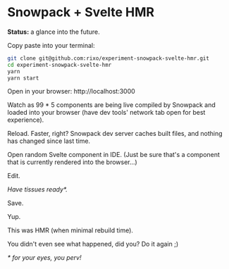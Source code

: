 # Snowpack + Svelte HMR

**Status:** a glance into the future.

Copy paste into your terminal:

```bash
git clone git@github.com:rixo/experiment-snowpack-svelte-hmr.git
cd experiment-snowpack-svelte-hmr
yarn
yarn start
```

Open in your browser: http://localhost:3000

Watch as 99 \* 5 components are being live compiled by Snowpack and loaded into your browser (have dev tools' network tab open for best experience).

Reload. Faster, right? Snowpack dev server caches built files, and nothing has changed since last time.

Open random Svelte component in IDE. (Just be sure that's a component that is currently rendered into the browser...)

Edit.

_Have tissues ready\*._

Save.

Yup.

This was HMR (when minimal rebuild time).

You didn't even see what happened, did you? Do it again ;)

_\* for your eyes, you perv!_
